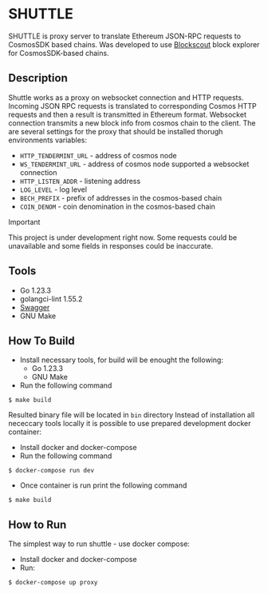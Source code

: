 # SHUTTLE
SHUTTLE is proxy server to translate Ethereum JSON-RPC requests to CosmosSDK based chains. Was developed to use [Blockscout](https://github.com/blockscout/blockscout) block explorer for CosmosSDK-based chains.

## Description
Shuttle works as a proxy on websocket connection and HTTP requests. Incoming JSON RPC requests is translated to corresponding Cosmos HTTP requests and then a result is transmitted in Ethereum format. Websocket connection transmits a new block info from cosmos chain to the client.
The are several settings for the proxy that should be installed thorugh environments variables:
* `HTTP_TENDERMINT_URL` - address of cosmos node 
* `WS_TENDERMINT_URL` - address of cosmos node supported a websocket connection
* `HTTP_LISTEN_ADDR` - listening address
* `LOG_LEVEL` - log level 
* `BECH_PREFIX` - prefix of addresses in the cosmos-based chain
* `COIN_DENOM` - coin denomination in the cosmos-based chain

> [!IMPORTANT] 
> This project is under development right now. Some requests could be unavailable and some fields in responses could be inaccurate. 

## Tools
* Go 1.23.3
* golangci-lint 1.55.2
* [Swagger](https://api.github.com/repos/go-swagger/go-swagger/releases/latest)
* GNU Make

## How To Build 
* Install necessary tools, for build will be enought the following:
  * Go 1.23.3
  * GNU Make
* Run the following command
```shell
$ make build
```
Resulted binary file will be located in `bin` directory
Instead of installation all nececcary tools locally it is possible to use prepared development docker container:
* Install docker and docker-compose
* Run the following command
```shell
$ docker-compose run dev
```
* Once container is run print the following command
```shell
$ make build
```

## How to Run
The simplest way to run shuttle - use docker compose:
* Install docker and docker-compose
* Run:
```shell
$ docker-compose up proxy
```
